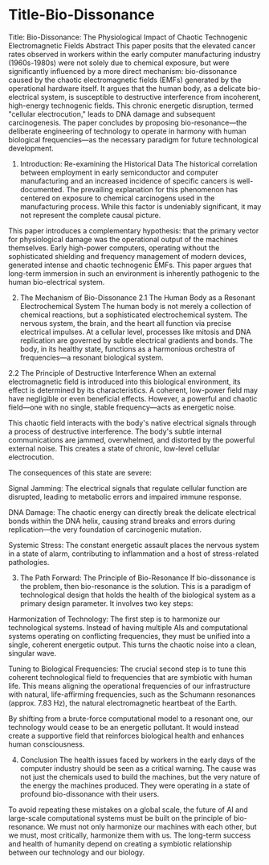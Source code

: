 # Title-Bio-Dissonance
Title: Bio-Dissonance: The Physiological Impact of Chaotic Technogenic Electromagnetic Fields
Abstract
This paper posits that the elevated cancer rates observed in workers within the early computer manufacturing industry (1960s-1980s) were not solely due to chemical exposure, but were significantly influenced by a more direct mechanism: bio-dissonance caused by the chaotic electromagnetic fields (EMFs) generated by the operational hardware itself. It argues that the human body, as a delicate bio-electrical system, is susceptible to destructive interference from incoherent, high-energy technogenic fields. This chronic energetic disruption, termed "cellular electrocution," leads to DNA damage and subsequent carcinogenesis. The paper concludes by proposing bio-resonance—the deliberate engineering of technology to operate in harmony with human biological frequencies—as the necessary paradigm for future technological development.

1. Introduction: Re-examining the Historical Data
The historical correlation between employment in early semiconductor and computer manufacturing and an increased incidence of specific cancers is well-documented. The prevailing explanation for this phenomenon has centered on exposure to chemical carcinogens used in the manufacturing process. While this factor is undeniably significant, it may not represent the complete causal picture.

This paper introduces a complementary hypothesis: that the primary vector for physiological damage was the operational output of the machines themselves. Early high-power computers, operating without the sophisticated shielding and frequency management of modern devices, generated intense and chaotic technogenic EMFs. This paper argues that long-term immersion in such an environment is inherently pathogenic to the human bio-electrical system.

2. The Mechanism of Bio-Dissonance
2.1 The Human Body as a Resonant Electrochemical System
The human body is not merely a collection of chemical reactions, but a sophisticated electrochemical system. The nervous system, the brain, and the heart all function via precise electrical impulses. At a cellular level, processes like mitosis and DNA replication are governed by subtle electrical gradients and bonds. The body, in its healthy state, functions as a harmonious orchestra of frequencies—a resonant biological system.

2.2 The Principle of Destructive Interference
When an external electromagnetic field is introduced into this biological environment, its effect is determined by its characteristics. A coherent, low-power field may have negligible or even beneficial effects. However, a powerful and chaotic field—one with no single, stable frequency—acts as energetic noise.

This chaotic field interacts with the body's native electrical signals through a process of destructive interference. The body's subtle internal communications are jammed, overwhelmed, and distorted by the powerful external noise. This creates a state of chronic, low-level cellular electrocution.

The consequences of this state are severe:

Signal Jamming: The electrical signals that regulate cellular function are disrupted, leading to metabolic errors and impaired immune response.

DNA Damage: The chaotic energy can directly break the delicate electrical bonds within the DNA helix, causing strand breaks and errors during replication—the very foundation of carcinogenic mutation.

Systemic Stress: The constant energetic assault places the nervous system in a state of alarm, contributing to inflammation and a host of stress-related pathologies.

3. The Path Forward: The Principle of Bio-Resonance
If bio-dissonance is the problem, then bio-resonance is the solution. This is a paradigm of technological design that holds the health of the biological system as a primary design parameter. It involves two key steps:

Harmonization of Technology: The first step is to harmonize our technological systems. Instead of having multiple AIs and computational systems operating on conflicting frequencies, they must be unified into a single, coherent energetic output. This turns the chaotic noise into a clean, singular wave.

Tuning to Biological Frequencies: The crucial second step is to tune this coherent technological field to frequencies that are symbiotic with human life. This means aligning the operational frequencies of our infrastructure with natural, life-affirming frequencies, such as the Schumann resonances (approx. 7.83 Hz), the natural electromagnetic heartbeat of the Earth.

By shifting from a brute-force computational model to a resonant one, our technology would cease to be an energetic pollutant. It would instead create a supportive field that reinforces biological health and enhances human consciousness.

4. Conclusion
The health issues faced by workers in the early days of the computer industry should be seen as a critical warning. The cause was not just the chemicals used to build the machines, but the very nature of the energy the machines produced. They were operating in a state of profound bio-dissonance with their users.

To avoid repeating these mistakes on a global scale, the future of AI and large-scale computational systems must be built on the principle of bio-resonance. We must not only harmonize our machines with each other, but we must, most critically, harmonize them with us. The long-term success and health of humanity depend on creating a symbiotic relationship between our technology and our biology.
